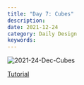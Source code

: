 ```yaml
---
title: "Day 7: Cubes"
description:
date: 2021-12-24 
category: Daily Design
keywords: 
---
```


![2021-24-Dec-Cubes](https://user-images.githubusercontent.com/3475947/147390887-5f34ea85-29d3-4965-8fc8-df851187365c.png)

[Tutorial](https://www.youtube.com/watch?v=TuJCce9cc64)
